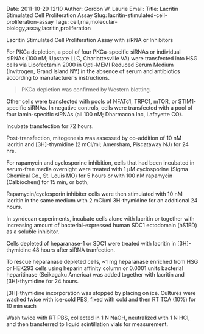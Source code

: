 Date: 2011-10-29 12:10
Author: Gordon W. Laurie
Email: 
Title: Lacritin Stimulated Cell Proliferation Assay
Slug: lacritin-stimulated-cell-proliferation-assay
Tags: cell,rna,molecular-biology,assay,lacritin,proliferation

Lacritin Stimulated Cell Proliferation Assay with siRNA or Inhibitors









For PKCa depletion, a pool of four PKCa-specific siRNAs or individual siRNAs (100 nM; Upstate LLC, Charlottesville VA) were transfected into HSG cells via Lipofectamin 2000 in Opti-MEMI Reduced Serum Medium (Invitrogen, Grand Island NY) in the absence of serum and antibiotics according to manufacturer’s instructions.  


>PKCa depletion was confirmed by Western blotting. 


Other cells were transfected with pools of NFATc1, TRPC1, mTOR, or STIM1-specific siRNAs.  In negative controls, cells were transfected with a pool of four lamin-specific siRNAs (all 100 nM; Dharmacon Inc, Lafayette CO).  



Incubate transfection for 72 hours.



Post-transfection, mitogenesis was assessed by co-addition of 10 nM lacritin and [3H]-thymidine (2 mCi/ml; Amersham, Piscataway NJ) for 24 hrs.



For rapamycin and cyclosporine inhibition, cells that had been incubated in serum-free media overnight were treated with 1 µM cyclosporine (Sigma Chemical Co., St. Louis MO) for 5 hours or with 100 nM rapamycin (Calbiochem) for 15 min, or both;



Rapamycin/cyclosporin inhibiter cells were then stimulated with 10 nM lacritin in the same medium with 2 mCi/ml 3H-thymidine for an additional 24 hours.



In syndecan experiments, incubate cells alone with lacritin or together with increasing amount of bacterial-expressed human SDC1 ectodomain (hS1ED) as a soluble inhibitor.  



Cells depleted of heparanase-1 or SDC1 were treated with lacritin in [3H]-thymidine 48 hours after siRNA tranfection.



To rescue heparanase depleted cells, ~1 mg heparanase enriched from HSG or HEK293 cells using heparin affinity column or 0.0001 units bacterial heparitinase (Seikagaku America) was added together with lacritin and [3H]-thymidine for 24 hours.  



[3H]-thymidine incorporation was stopped by placing on ice.  Cultures were washed twice with ice-cold PBS, fixed with cold and then RT TCA (10%) for 10 min each



Wash twice with RT PBS, collected in 1 N NaOH, neutralized with 1 N HCl, and then transferred to liquid scintillation vials for measurement.







